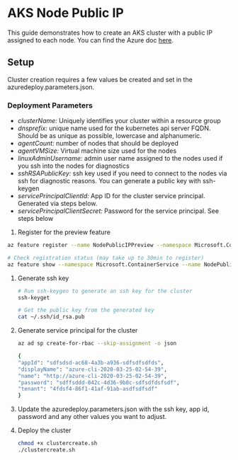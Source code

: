 # AKS Node Public IP
This guide demonstrates how to create an AKS cluster with a public IP assigned to each node. You can find the Azure doc [here](https://docs.microsoft.com/en-us/azure/aks/use-multiple-node-pools#assign-a-public-ip-per-node-in-a-node-pool).

## Setup
Cluster creation requires a few values be created and set in the azuredeploy.parameters.json.

### Deployment Parameters
- *clusterName:* Uniquely identifies your cluster within a resource group
- *dnsprefix:* unique name used for the kubernetes api server FQDN. Should be as unique as possible, lowercase and alphanumeric.
- *agentCount:* number of nodes that should be deployed
- *agentVMSize:* Virtual machine size used for the nodes
- *linuxAdminUsername:* admin user name assigned to the nodes used if you ssh into the nodes for diagnostics
- *sshRSAPublicKey:* ssh key used if you need to connect to the nodes via ssh for diagnostic reasons. You can generate a public key with ssh-keygen
- *servicePrincipalClientId:* App ID for the cluster service principal. Generated via steps below.
- *servicePrincipalClientSecret:* Password for the service principal. See steps below

1. Register for the preview feature
```bash
az feature register --name NodePublicIPPreview --namespace Microsoft.ContainerService

# Check registration status (may take up to 30min to register)
az feature show --namespace Microsoft.ContainerService --name NodePublicIPPreview
```

1. Generate ssh key
    ```bash
    # Run ssh-keygen to generate an ssh key for the cluster
    ssh-keyget

    # Get the public key from the generated key
    cat ~/.ssh/id_rsa.pub
    ```
1. Generate service principal for the cluster
    ```bash
    az ad sp create-for-rbac --skip-assignment -o json

    {
    "appId": "sdfsdsd-ac68-4a3b-a936-sdfsdfsdfds",
    "displayName": "azure-cli-2020-03-25-02-54-39",
    "name": "http://azure-cli-2020-03-25-02-54-39",
    "password": "sdffsddd-042c-4d36-9b0c-sdfsdfdsfsdf",
    "tenant": "4fdsf4-86f1-41af-91ab-asdfsdfsdf"
    }
    ```

1. Update the azuredeploy.parameters.json with the ssh key, app id, password and any other values you want to adjust.

1. Deploy the cluster
    ```bash
    chmod +x clustercreate.sh
    ./clustercreate.sh
    ```


